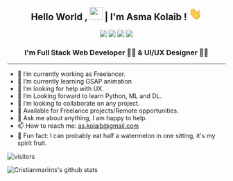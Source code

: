 
<h2 align="center">Hello World , <img src="https://github.com/TheDudeThatCode/TheDudeThatCode/blob/master/Assets/Earth.gif" width="30px" height="30px"> | <b>I'm Asma Kolaib !  </b> <img src="https://raw.githubusercontent.com/ABSphreak/ABSphreak/master/gifs/Hi.gif" width="30px" height="30px"> </h2>

 <p align="center">
    <a href="https://twitter.com/as_kolaib"><img src="https://img.shields.io/badge/twitter-%231FA1F1?style=flat&logo=twitter&logoColor=white"/></a>
    <a href="https://www.linkedin.com/in/asma-kolaib-31514a199"><img src="https://img.shields.io/badge/linkedin-%230177B5?style=flat&logo=linkedin&logoColor=white"/></a>
    <a href="https://dribbble.com/as_kolaib"><img src="https://img.shields.io/badge/dribbble-%23ea4c89?style=flat&logo=dribbble&logoColor=white"/></a>
    <a href="https://www.instagram.com/as_kolaib"><img src="https://img.shields.io/badge/instagram-%23E4415F?style=flat&logo=instagram&logoColor=white"/></a>
  </p>
<h3 align= "center"><b> I'm Full Stack Web Developer 👩‍💻 & UI/UX Designer 🧙‍♀️ </b></h3>

<hr>

- 🔭 I’m currently working as Freelancer.
- 🌱 I’m currently learning GSAP animation
- 🤔 I’m looking for help with UX.
- 🎯 I’m Looking forward to learn Python, ML and DL.
- 👯 I’m looking to collaborate on any project.
- 🤝 Available for Freelance projects/Remote opportunities.
- 💬 Ask me about anything, I am happy to help.
- 📫 How to reach me: as.kolaib@gmail.com 
- 🍉 Fun fact: I can probably eat half a watermelon in one sitting, it's my spirit fruit.


![visitors](https://visitor-badge.glitch.me/badge?page_id=AsmaKolaib.visitor-badge)


![Cristianmarints's github stats](https://github-readme-stats.vercel.app/api?username=AsmaKolaib&show_icons=true&title_color=fff&icon_color=018eff&text_color=ECECEC&bg_color=000000)
